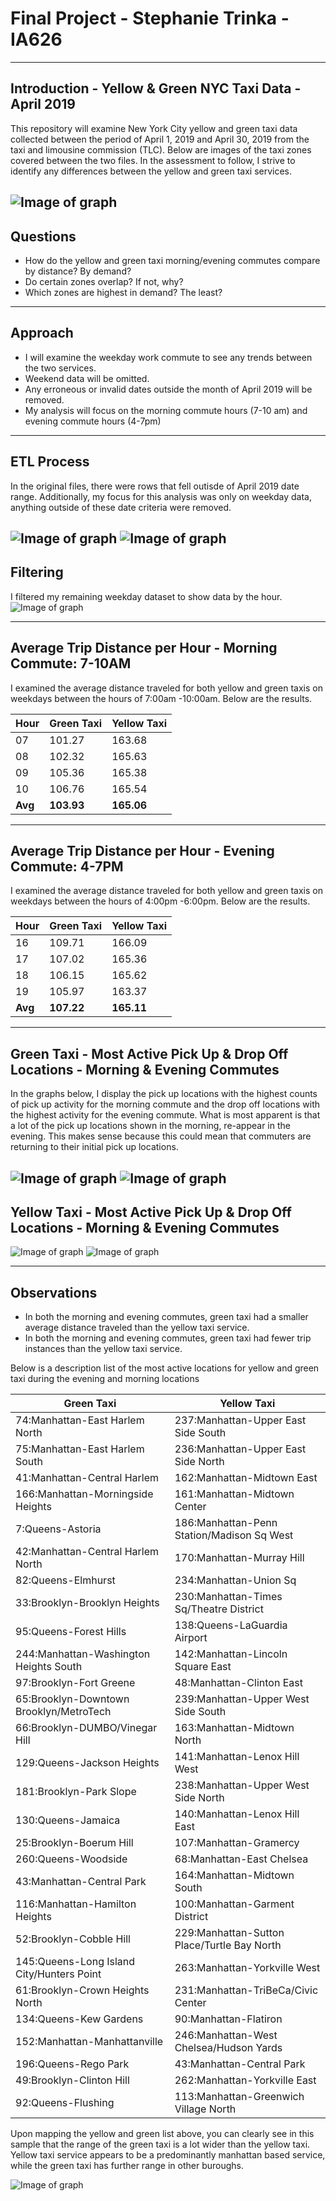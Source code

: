 # Final Project - Stephanie Trinka - IA626 
-------------------------------------------------
## Introduction - Yellow & Green NYC Taxi Data - April 2019

This repository will examine New York City yellow and green taxi data collected between the period of April 1, 2019 and April 30, 2019 from the taxi and limousine commission (TLC). 
Below are images of the taxi zones covered between the two files. In the assessment to follow, I strive to identify any differences between the yellow and green taxi services. 

![Image of graph](https://github.com/johnsosc/626finalproj/blob/main/Images/map.png)
------------------------------------------------------------------
## Questions

* How do the yellow and green taxi morning/evening commutes compare by distance? By demand?
* Do certain zones overlap? If not, why?
* Which zones are highest in demand? The least?
------------------------------------------------------------------
## Approach
* I will examine the weekday work commute to see any trends between the two services. 
* Weekend data will be omitted.
* Any erroneous or invalid dates outside the month of April 2019 will be removed. 
* My analysis will focus on the morning commute hours (7-10 am) and evening commute hours (4-7pm)
------------------------------------------------------------------------------------------------
## ETL Process

In the original files, there were rows that fell outisde of April 2019 date range. Additionally, my focus for this analysis was only on weekday data, anything outside of these date criteria were removed. 

![Image of graph](https://github.com/johnsosc/626finalproj/blob/main/Images/DateFilter.PNG)
![Image of graph](https://github.com/johnsosc/626finalproj/blob/main/Images/weekdayfiltering.PNG)
--------------------------------------------------
## Filtering 

I filtered my remaining weekday dataset to show data by the hour. 
![Image of graph](https://github.com/johnsosc/626finalproj/blob/main/Images/FilteringSample.PNG)

--------------------------------------------------------
## Average Trip Distance per Hour - Morning Commute: 7-10AM

I examined the average distance traveled for both yellow and green taxis on weekdays between the hours of 7:00am -10:00am. Below are the results. 

Hour | Green Taxi | Yellow Taxi  |
-------------|-------------|--------|
07 | 101.27 | 163.68 |
08 | 102.32 | 165.63 |
09 | 105.36 | 165.38 |
10 | 106.76 | 165.54 |
**Avg**|**103.93** |**165.06** |
-----------------------------------------------------
## Average Trip Distance per Hour - Evening Commute: 4-7PM

I examined the average distance traveled for both yellow and green taxis on weekdays between the hours of 4:00pm -6:00pm. Below are the results. 

Hour | Green Taxi | Yellow Taxi |
-------------|-------------|--------|
16 |109.71 | 166.09 |
17 |107.02 | 165.36 |
18 |106.15 | 165.62 |
19 |105.97 | 163.37 | 
**Avg**|**107.22** | **165.11** |
-------------------------------------
## Green Taxi - Most Active Pick Up & Drop Off Locations - Morning & Evening Commutes ##
In the graphs below, I display the pick up locations with the highest counts of pick up activity for the morning commute and the drop off locations with the highest activity for the evening commute. What is most apparent is that a lot of the pick up locations shown in the morning, re-appear in the evening. This makes sense because this could mean that commuters are returning to their initial pick up locations.

![Image of graph](https://github.com/johnsosc/626finalproj/blob/main/Images/GreenTaxi_PUMorningCount.PNG)
![Image of graph](https://github.com/johnsosc/626finalproj/blob/main/Images/GreenTaxi_DOEveningCount.PNG)
-------------------------------------
## Yellow Taxi - Most Active Pick Up & Drop Off Locations - Morning & Evening Commutes ##

![Image of graph](https://github.com/johnsosc/626finalproj/blob/main/Images/YellowTaxi_PUMorningCount.PNG)
![Image of graph](https://github.com/johnsosc/626finalproj/blob/main/Images/YellowTaxi_DOEveningCount.PNG)

--------------------------------------------------
## Observations 
* In both the morning and evening commutes, green taxi had a smaller average distance traveled than the yellow taxi service. 
* In both the morning and evening commutes, green taxi had fewer trip instances than the yellow taxi service. 

Below is a description list of the most active locations for yellow and green taxi during the evening and morning locations

 Green Taxi | Yellow Taxi |
-------------|-------------|
74:Manhattan-East Harlem North|237:Manhattan-Upper East Side South
75:Manhattan-East Harlem South|236:Manhattan-Upper East Side North
41:Manhattan-Central Harlem|162:Manhattan-Midtown East
166:Manhattan-Morningside Heights|161:Manhattan-Midtown Center
7:Queens-Astoria|186:Manhattan-Penn Station/Madison Sq West
42:Manhattan-Central Harlem North|170:Manhattan-Murray Hill
82:Queens-Elmhurst|234:Manhattan-Union Sq
33:Brooklyn-Brooklyn Heights|230:Manhattan-Times Sq/Theatre District
95:Queens-Forest Hills|138:Queens-LaGuardia Airport
244:Manhattan-Washington Heights South|142:Manhattan-Lincoln Square East
97:Brooklyn-Fort Greene|48:Manhattan-Clinton East
65:Brooklyn-Downtown Brooklyn/MetroTech|239:Manhattan-Upper West Side South
66:Brooklyn-DUMBO/Vinegar Hill|163:Manhattan-Midtown North
129:Queens-Jackson Heights|141:Manhattan-Lenox Hill West
181:Brooklyn-Park Slope|238:Manhattan-Upper West Side North
130:Queens-Jamaica|140:Manhattan-Lenox Hill East
25:Brooklyn-Boerum Hill|107:Manhattan-Gramercy
260:Queens-Woodside|68:Manhattan-East Chelsea
43:Manhattan-Central Park|164:Manhattan-Midtown South
116:Manhattan-Hamilton Heights|100:Manhattan-Garment District
52:Brooklyn-Cobble Hill|229:Manhattan-Sutton Place/Turtle Bay North
145:Queens-Long Island City/Hunters Point|263:Manhattan-Yorkville West
61:Brooklyn-Crown Heights North|231:Manhattan-TriBeCa/Civic Center
134:Queens-Kew Gardens|90:Manhattan-Flatiron
152:Manhattan-Manhattanville|246:Manhattan-West Chelsea/Hudson Yards
196:Queens-Rego Park|43:Manhattan-Central Park
49:Brooklyn-Clinton Hill|262:Manhattan-Yorkville East
92:Queens-Flushing|113:Manhattan-Greenwich Village North


Upon mapping the yellow and green list above, you can clearly see in this sample that the range of the green taxi is a lot wider than the yellow taxi. 
Yellow taxi service appears to be a predominantly manhattan based service, while the green taxi has further range in other buroughs. 

![Image of graph](https://github.com/johnsosc/626finalproj/blob/main/Images/Sample_Map.PNG)